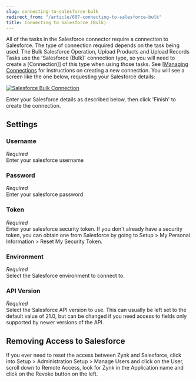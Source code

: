 ```yaml
---
slug: connecting-to-salesforce-bulk
redirect_from: "/article/607-connecting-to-salesforce-bulk"
title: Connecting to Salesforce (Bulk)
---
```

All of the tasks in the Salesforce connector require a connection to Salesforce. The type of connection required depends on the task being used. The Bulk Salesforce Operation, Upload Products and Upload Records Tasks use the 'Salesforce (Bulk)' connection type, so you will need to create a [Connection]] of this type when using those tasks. See [[Managing Connections](connection]]-of-this-type-when-using-those-tasks.-see [[managing-connections) for instructions on creating a new connection. You will see a screen like the one below, requesting your Salesforce details:

[![Salesforce Bulk Connection](http://www.zynk.com/images/v2/salesforce_bulk_connection.png)](http://www.zynk.com/images/v2/salesforce_bulk_connection.png)

Enter your Salesforce details as described below, then click 'Finish' to create the connection.

## Settings

### Username
_Required_  
Enter your salesforce username

### Password
_Required_  
Enter your salesforce password

### Token
_Required_  
Enter your salesforce security token. If you don't already have a security token, you can obtain one from Salesforce by going to Setup > My Personal Information > Reset My Security Token.

### Environment
_Required_  
Select the Salesforce environment to connect to.	  

### API Version
_Required_  
Select the Salesforce API version to use. This can usually be left set  to the default value of 21.0, but can be changed if you need access to  fields only supported by newer versions of the API.

## Removing Access to Salesforce
If you ever need to reset the access between Zynk and Salesforce, click into Setup > Administration Setup > Manage Users and click on the User, scroll down to Remote Access, look for Zynk in the Application name and click on the Revoke button on the left.